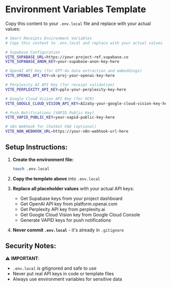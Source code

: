 # Environment Variables Template

Copy this content to your `.env.local` file and replace with your actual values:

```bash
# Smart Receipts Environment Variables
# Copy this content to .env.local and replace with your actual values

# Supabase Configuration
VITE_SUPABASE_URL=https://your-project-ref.supabase.co
VITE_SUPABASE_ANON_KEY=your-supabase-anon-key-here

# OpenAI API Key (for GPT-4o data extraction and embeddings)
VITE_OPENAI_API_KEY=sk-proj-your-openai-key-here

# Perplexity AI API Key (for receipt validation)
VITE_PERPLEXITY_API_KEY=pplx-your-perplexity-key-here

# Google Cloud Vision API Key (for OCR)
VITE_GOOGLE_CLOUD_VISION_API_KEY=AIzaSy-your-google-cloud-vision-key-here

# Push Notifications (VAPID Public Key)
VITE_VAPID_PUBLIC_KEY=your-vapid-public-key-here

# n8n Webhook for Chatbot FAQ (optional)
VITE_N8N_WEBHOOK_URL=https://your-n8n-webhook-url-here
```

## Setup Instructions:

1. **Create the environment file:**
   ```bash
   touch .env.local
   ```

2. **Copy the template above** into `.env.local`

3. **Replace all placeholder values** with your actual API keys:
   - Get Supabase keys from your project dashboard
   - Get OpenAI API key from platform.openai.com
   - Get Perplexity API key from perplexity.ai
   - Get Google Cloud Vision key from Google Cloud Console
   - Generate VAPID keys for push notifications

4. **Never commit `.env.local`** - it's already in `.gitignore`

## Security Notes:

⚠️ **IMPORTANT**: 
- `.env.local` is gitignored and safe to use
- Never put real API keys in code or template files
- Always use environment variables for sensitive data 